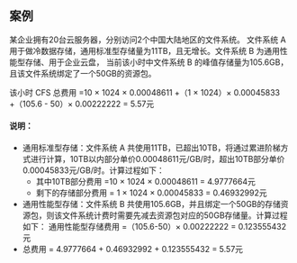 ## 案例

某企业拥有20台云服务器，分别访问2个中国大陆地区的文件系统。 文件系统 A 用于做冷数据存储，通用标准型存储量为11TB，且无增长。文件系统 B 为通用性能型存储、用于企业云盘， 当前该小时中文件系统 B 的峰值存储量为105.6GB，且该文件系统绑定了一个50GB的资源包。  

该小时 CFS 总费用 =10 × 1024 × 0.00048611 +（1 × 1024）× 0.00045833 +（105.6 - 50）× 0.00222222 = 5.57元

#### 说明：
- 通用标准型存储：文件系统 A 共使用11TB，已超出10TB，将通过累进阶梯方式进行计算，10TB以内部分单价0.00048611元/GB/时，超出10TB部分单价0.00045833元/GB/时。计算过程如下：
  - 其中10TB部分费用 =10 × 1024 × 0.00048611 = 4.9777664元
  - 剩下的存储部分费用 = 1 × 1024 × 0.00045833 = 0.46932992元
- 通用性能型存储：文件系统 B 共使用105.6GB，并且绑定一个50GB的存储资源包，则该文件系统计费时需要先减去资源包对应的50GB存储量。计算过程如下：
通用性能型存储费用 =（105.6-50）× 0.00222222 = 0.123555432元
- 总费用 = 4.9777664 + 0.46932992 + 0.123555432 = 5.57元

  

